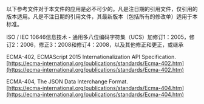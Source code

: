 以下参考文件对于本文件的应用是必不可少的。凡是注日期的引用文件，仅引用的版本适用。凡是不注日期的引用文件，其最新版本（包括所有的修改单）适用于本标准。

ISO / IEC 10646信息技术 - 通用多八位编码字符集（UCS）加修订1：2005，修订2：2006，修正3：2008和修订4：2008，以及其他修正和更正，或继承

ECMA-402, ECMAScript 2015 Internationalization API Specification.   
[https://ecma-international.org/publications/standards/Ecma-402.htm](https://ecma-international.org/publications/standards/Ecma-402.htm)

ECMA-404, The JSON Data Interchange Format.   
[https://ecma-international.org/publications/standards/Ecma-404.htm](https://ecma-international.org/publications/standards/Ecma-404.htm)

